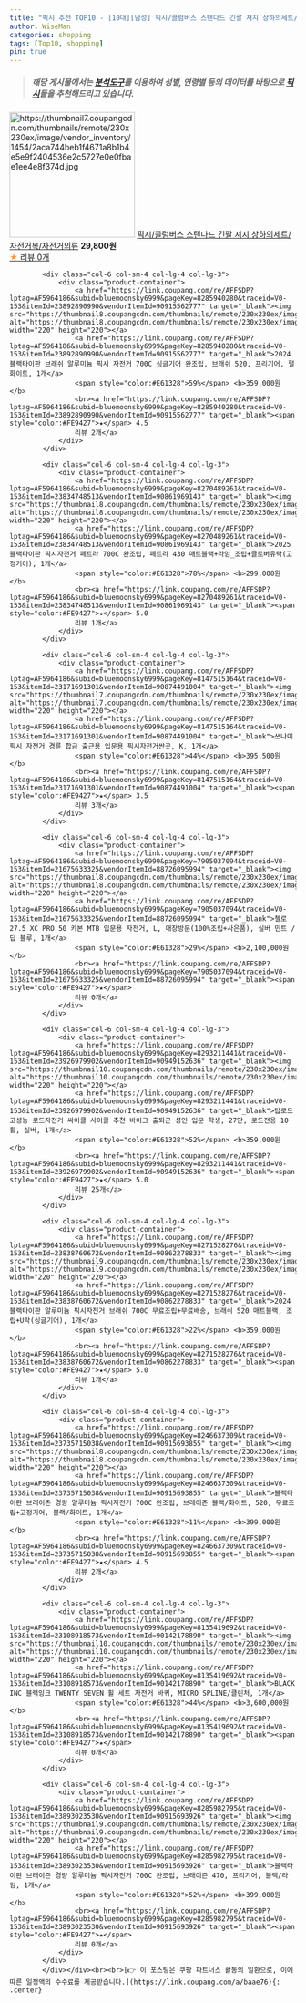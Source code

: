 ```yaml
---
title: "픽시 추천 TOP10 - [10대][남성] 픽시/콜럼버스 스탠다드 긴팔 져지 상하의세트/자전거복/자전거의류"
author: WiseMan
categories: shopping
tags: [Top10, shopping]
pin: true
---
```


> ##### 해당 게시물에서는 [**분석도구**](https://itemscout.io/)를 이용하여 **성별**, **연령별** 등의 데이터를 바탕으로 [**픽시**](https://link.coupang.com/a/baae76)들을 추천해드리고 있습니다.
<div class="container"><div class="row">
            <div class="col-6 col-sm-4 col-lg-4 col-lg-3">
                <div class="product-container">
                    <a href="https://link.coupang.com/re/AFFSDP?lptag=AF5964186&subid=bluemoonsky6999&pageKey=7643855482&traceid=V0-153&itemId=20318978570&vendorItemId=87404440623" target="_blank"><img src="https://thumbnail7.coupangcdn.com/thumbnails/remote/230x230ex/image/vendor_inventory/1454/2aca744beb1f4671a8b1b4e5e9f2404536e2c5727e0e0fbae1ee4e8f374d.jpg" alt="https://thumbnail7.coupangcdn.com/thumbnails/remote/230x230ex/image/vendor_inventory/1454/2aca744beb1f4671a8b1b4e5e9f2404536e2c5727e0e0fbae1ee4e8f374d.jpg" width="220" height="220"></a>
                    <a href="https://link.coupang.com/re/AFFSDP?lptag=AF5964186&subid=bluemoonsky6999&pageKey=7643855482&traceid=V0-153&itemId=20318978570&vendorItemId=87404440623" target="_blank">픽시/콜럼버스 스탠다드 긴팔 져지 상하의세트/자전거복/자전거의류</a>
                    <span style="color:#E61328"></span> <b>29,800원</b>
                    <br><a href="https://link.coupang.com/re/AFFSDP?lptag=AF5964186&subid=bluemoonsky6999&pageKey=7643855482&traceid=V0-153&itemId=20318978570&vendorItemId=87404440623" target="_blank"><span style="color:#FE9427">★</span> 
                    리뷰 0개</a>
                </div>
            </div>
            
            <div class="col-6 col-sm-4 col-lg-4 col-lg-3">
                <div class="product-container">
                    <a href="https://link.coupang.com/re/AFFSDP?lptag=AF5964186&subid=bluemoonsky6999&pageKey=8285940280&traceid=V0-153&itemId=23892890990&vendorItemId=90915562777" target="_blank"><img src="https://thumbnail8.coupangcdn.com/thumbnails/remote/230x230ex/image/vendor_inventory/d09c/277ae39d5e47c7dfb08b1b0e6e4b1614d68b82ddcc90a1e4d063fc4cbd3a.png" alt="https://thumbnail8.coupangcdn.com/thumbnails/remote/230x230ex/image/vendor_inventory/d09c/277ae39d5e47c7dfb08b1b0e6e4b1614d68b82ddcc90a1e4d063fc4cbd3a.png" width="220" height="220"></a>
                    <a href="https://link.coupang.com/re/AFFSDP?lptag=AF5964186&subid=bluemoonsky6999&pageKey=8285940280&traceid=V0-153&itemId=23892890990&vendorItemId=90915562777" target="_blank">2024 블랙타이판 브래쉬 알루미늄 픽시 자전거 700C 싱글기어 완조립, 브래쉬 520, 프리기어, 펄화이트, 1개</a>
                    <span style="color:#E61328">59%</span> <b>359,000원</b>
                    <br><a href="https://link.coupang.com/re/AFFSDP?lptag=AF5964186&subid=bluemoonsky6999&pageKey=8285940280&traceid=V0-153&itemId=23892890990&vendorItemId=90915562777" target="_blank"><span style="color:#FE9427">★</span> 4.5
                    리뷰 2개</a>
                </div>
            </div>
            
            <div class="col-6 col-sm-4 col-lg-4 col-lg-3">
                <div class="product-container">
                    <a href="https://link.coupang.com/re/AFFSDP?lptag=AF5964186&subid=bluemoonsky6999&pageKey=8270489261&traceid=V0-153&itemId=23834748513&vendorItemId=90861969143" target="_blank"><img src="https://thumbnail8.coupangcdn.com/thumbnails/remote/230x230ex/image/vendor_inventory/d38f/f8c91558b8fc47f7dc43a2316f4e98ddf918f8665cd36914dc31e7c170e2.jpg" alt="https://thumbnail8.coupangcdn.com/thumbnails/remote/230x230ex/image/vendor_inventory/d38f/f8c91558b8fc47f7dc43a2316f4e98ddf918f8665cd36914dc31e7c170e2.jpg" width="220" height="220"></a>
                    <a href="https://link.coupang.com/re/AFFSDP?lptag=AF5964186&subid=bluemoonsky6999&pageKey=8270489261&traceid=V0-153&itemId=23834748513&vendorItemId=90861969143" target="_blank">2025 블랙타이판 픽시자전거 페트라 700C 완조립, 페트라 430 매트블랙+라임_조립+클로버유락(고정기어), 1개</a>
                    <span style="color:#E61328">78%</span> <b>299,000원</b>
                    <br><a href="https://link.coupang.com/re/AFFSDP?lptag=AF5964186&subid=bluemoonsky6999&pageKey=8270489261&traceid=V0-153&itemId=23834748513&vendorItemId=90861969143" target="_blank"><span style="color:#FE9427">★</span> 5.0
                    리뷰 1개</a>
                </div>
            </div>
            
            <div class="col-6 col-sm-4 col-lg-4 col-lg-3">
                <div class="product-container">
                    <a href="https://link.coupang.com/re/AFFSDP?lptag=AF5964186&subid=bluemoonsky6999&pageKey=8147515164&traceid=V0-153&itemId=23171691301&vendorItemId=90874491004" target="_blank"><img src="https://thumbnail7.coupangcdn.com/thumbnails/remote/230x230ex/image/vendor_inventory/f68f/755f608e7e078fb4c0142ab57a45980f02eabfa068cdeac89fed74ac3d6e.jpg" alt="https://thumbnail7.coupangcdn.com/thumbnails/remote/230x230ex/image/vendor_inventory/f68f/755f608e7e078fb4c0142ab57a45980f02eabfa068cdeac89fed74ac3d6e.jpg" width="220" height="220"></a>
                    <a href="https://link.coupang.com/re/AFFSDP?lptag=AF5964186&subid=bluemoonsky6999&pageKey=8147515164&traceid=V0-153&itemId=23171691301&vendorItemId=90874491004" target="_blank">쓰나미 픽시 자전거 경륜 합금 출근용 입문용 픽시자전거싼곳, K, 1개</a>
                    <span style="color:#E61328">44%</span> <b>395,500원</b>
                    <br><a href="https://link.coupang.com/re/AFFSDP?lptag=AF5964186&subid=bluemoonsky6999&pageKey=8147515164&traceid=V0-153&itemId=23171691301&vendorItemId=90874491004" target="_blank"><span style="color:#FE9427">★</span> 3.5
                    리뷰 3개</a>
                </div>
            </div>
            
            <div class="col-6 col-sm-4 col-lg-4 col-lg-3">
                <div class="product-container">
                    <a href="https://link.coupang.com/re/AFFSDP?lptag=AF5964186&subid=bluemoonsky6999&pageKey=7905037094&traceid=V0-153&itemId=21675633325&vendorItemId=88726095994" target="_blank"><img src="https://thumbnail8.coupangcdn.com/thumbnails/remote/230x230ex/image/vendor_inventory/4c67/b250ef2f4773dc190ffc58e35e6f497155e6b353959aece5588804e8a6a1.png" alt="https://thumbnail8.coupangcdn.com/thumbnails/remote/230x230ex/image/vendor_inventory/4c67/b250ef2f4773dc190ffc58e35e6f497155e6b353959aece5588804e8a6a1.png" width="220" height="220"></a>
                    <a href="https://link.coupang.com/re/AFFSDP?lptag=AF5964186&subid=bluemoonsky6999&pageKey=7905037094&traceid=V0-153&itemId=21675633325&vendorItemId=88726095994" target="_blank">첼로 27.5 XC PRO 50 카본 MTB 입문용 자전거, L, 매장방문(100%조립+사은품), 실버 민트 / 딥 블루, 1개</a>
                    <span style="color:#E61328">29%</span> <b>2,100,000원</b>
                    <br><a href="https://link.coupang.com/re/AFFSDP?lptag=AF5964186&subid=bluemoonsky6999&pageKey=7905037094&traceid=V0-153&itemId=21675633325&vendorItemId=88726095994" target="_blank"><span style="color:#FE9427">★</span> 
                    리뷰 0개</a>
                </div>
            </div>
            
            <div class="col-6 col-sm-4 col-lg-4 col-lg-3">
                <div class="product-container">
                    <a href="https://link.coupang.com/re/AFFSDP?lptag=AF5964186&subid=bluemoonsky6999&pageKey=8293211441&traceid=V0-153&itemId=23926979902&vendorItemId=90949152636" target="_blank"><img src="https://thumbnail10.coupangcdn.com/thumbnails/remote/230x230ex/image/vendor_inventory/7994/ceb8037d4141da2e7965377acccfc82734af6d13a6b4ccb388b99b1c2c79.png" alt="https://thumbnail10.coupangcdn.com/thumbnails/remote/230x230ex/image/vendor_inventory/7994/ceb8037d4141da2e7965377acccfc82734af6d13a6b4ccb388b99b1c2c79.png" width="220" height="220"></a>
                    <a href="https://link.coupang.com/re/AFFSDP?lptag=AF5964186&subid=bluemoonsky6999&pageKey=8293211441&traceid=V0-153&itemId=23926979902&vendorItemId=90949152636" target="_blank">탑로드 고성능 로드자전거 싸이클 사이클 추천 바이크 출퇴근 성인 입문 학생, 27단, 로드전용 10휠, 실버, 1개</a>
                    <span style="color:#E61328">52%</span> <b>359,000원</b>
                    <br><a href="https://link.coupang.com/re/AFFSDP?lptag=AF5964186&subid=bluemoonsky6999&pageKey=8293211441&traceid=V0-153&itemId=23926979902&vendorItemId=90949152636" target="_blank"><span style="color:#FE9427">★</span> 5.0
                    리뷰 25개</a>
                </div>
            </div>
            
            <div class="col-6 col-sm-4 col-lg-4 col-lg-3">
                <div class="product-container">
                    <a href="https://link.coupang.com/re/AFFSDP?lptag=AF5964186&subid=bluemoonsky6999&pageKey=8271528276&traceid=V0-153&itemId=23838760672&vendorItemId=90862278833" target="_blank"><img src="https://thumbnail9.coupangcdn.com/thumbnails/remote/230x230ex/image/vendor_inventory/954c/3c133db5ca3cfda18a2aa68d0b0c0abafd18514d650e8fbf15a772c5e9a0.jpg" alt="https://thumbnail9.coupangcdn.com/thumbnails/remote/230x230ex/image/vendor_inventory/954c/3c133db5ca3cfda18a2aa68d0b0c0abafd18514d650e8fbf15a772c5e9a0.jpg" width="220" height="220"></a>
                    <a href="https://link.coupang.com/re/AFFSDP?lptag=AF5964186&subid=bluemoonsky6999&pageKey=8271528276&traceid=V0-153&itemId=23838760672&vendorItemId=90862278833" target="_blank">2024 블랙타이판 알루미늄 픽시자전거 브래쉬 700C 무료조립+무료배송, 브래쉬 520 매트블랙, 조립+U락(싱글기어), 1개</a>
                    <span style="color:#E61328">22%</span> <b>359,000원</b>
                    <br><a href="https://link.coupang.com/re/AFFSDP?lptag=AF5964186&subid=bluemoonsky6999&pageKey=8271528276&traceid=V0-153&itemId=23838760672&vendorItemId=90862278833" target="_blank"><span style="color:#FE9427">★</span> 5.0
                    리뷰 1개</a>
                </div>
            </div>
            
            <div class="col-6 col-sm-4 col-lg-4 col-lg-3">
                <div class="product-container">
                    <a href="https://link.coupang.com/re/AFFSDP?lptag=AF5964186&subid=bluemoonsky6999&pageKey=8246637309&traceid=V0-153&itemId=23735715038&vendorItemId=90915693855" target="_blank"><img src="https://thumbnail8.coupangcdn.com/thumbnails/remote/230x230ex/image/vendor_inventory/462d/49f99ea2bf27f0c89a734e42cfb6e42c0180013772d3325a1f990615fcd2.png" alt="https://thumbnail8.coupangcdn.com/thumbnails/remote/230x230ex/image/vendor_inventory/462d/49f99ea2bf27f0c89a734e42cfb6e42c0180013772d3325a1f990615fcd2.png" width="220" height="220"></a>
                    <a href="https://link.coupang.com/re/AFFSDP?lptag=AF5964186&subid=bluemoonsky6999&pageKey=8246637309&traceid=V0-153&itemId=23735715038&vendorItemId=90915693855" target="_blank">블랙타이판 브래이즌 경량 알루미늄 픽시자전거 700C 완조립, 브레이즌 블랙/화이트, 520, 무료조립+고정기어, 블랙/화이트, 1개</a>
                    <span style="color:#E61328">11%</span> <b>399,000원</b>
                    <br><a href="https://link.coupang.com/re/AFFSDP?lptag=AF5964186&subid=bluemoonsky6999&pageKey=8246637309&traceid=V0-153&itemId=23735715038&vendorItemId=90915693855" target="_blank"><span style="color:#FE9427">★</span> 4.5
                    리뷰 2개</a>
                </div>
            </div>
            
            <div class="col-6 col-sm-4 col-lg-4 col-lg-3">
                <div class="product-container">
                    <a href="https://link.coupang.com/re/AFFSDP?lptag=AF5964186&subid=bluemoonsky6999&pageKey=8135419692&traceid=V0-153&itemId=23108918573&vendorItemId=90142178890" target="_blank"><img src="https://thumbnail10.coupangcdn.com/thumbnails/remote/230x230ex/image/vendor_inventory/82df/f5eec6aec69b74b51100f7457c22492819b27fbea1d156f3ffb03a8ddf3a.jpg" alt="https://thumbnail10.coupangcdn.com/thumbnails/remote/230x230ex/image/vendor_inventory/82df/f5eec6aec69b74b51100f7457c22492819b27fbea1d156f3ffb03a8ddf3a.jpg" width="220" height="220"></a>
                    <a href="https://link.coupang.com/re/AFFSDP?lptag=AF5964186&subid=bluemoonsky6999&pageKey=8135419692&traceid=V0-153&itemId=23108918573&vendorItemId=90142178890" target="_blank">BLACK INC 블랙잉크 TWENTY SEVEN 휠 세트 자전거 바퀴, MICRO SPLINE/클린처, 1개</a>
                    <span style="color:#E61328">44%</span> <b>3,600,000원</b>
                    <br><a href="https://link.coupang.com/re/AFFSDP?lptag=AF5964186&subid=bluemoonsky6999&pageKey=8135419692&traceid=V0-153&itemId=23108918573&vendorItemId=90142178890" target="_blank"><span style="color:#FE9427">★</span> 
                    리뷰 0개</a>
                </div>
            </div>
            
            <div class="col-6 col-sm-4 col-lg-4 col-lg-3">
                <div class="product-container">
                    <a href="https://link.coupang.com/re/AFFSDP?lptag=AF5964186&subid=bluemoonsky6999&pageKey=8285982795&traceid=V0-153&itemId=23893023530&vendorItemId=90915693926" target="_blank"><img src="https://thumbnail9.coupangcdn.com/thumbnails/remote/230x230ex/image/vendor_inventory/1eff/727f02a0050d801ec853a871b09887f1fb90d5e5ff13e0838e4ae9f7a576.png" alt="https://thumbnail9.coupangcdn.com/thumbnails/remote/230x230ex/image/vendor_inventory/1eff/727f02a0050d801ec853a871b09887f1fb90d5e5ff13e0838e4ae9f7a576.png" width="220" height="220"></a>
                    <a href="https://link.coupang.com/re/AFFSDP?lptag=AF5964186&subid=bluemoonsky6999&pageKey=8285982795&traceid=V0-153&itemId=23893023530&vendorItemId=90915693926" target="_blank">블랙타이판 브래이즌 경량 알루미늄 픽시자전거 700C 완조립, 브래이즌 470, 프리기어, 블랙/라임, 1개</a>
                    <span style="color:#E61328">52%</span> <b>399,000원</b>
                    <br><a href="https://link.coupang.com/re/AFFSDP?lptag=AF5964186&subid=bluemoonsky6999&pageKey=8285982795&traceid=V0-153&itemId=23893023530&vendorItemId=90915693926" target="_blank"><span style="color:#FE9427">★</span> 
                    리뷰 0개</a>
                </div>
            </div>
            </div></div><br><br>[👉 이 포스팅은 쿠팡 파트너스 활동의 일환으로, 이에 따른 일정액의 수수료를 제공받습니다.](https://link.coupang.com/a/baae76){: .center}